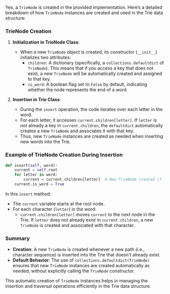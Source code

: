 Yes, a `TrieNode` is created in the provided implementation. Here’s a detailed breakdown of how `TrieNode` instances are created and used in the Trie data structure:

### TrieNode Creation
1. **Initialization in TrieNode Class**:
   - When a new `TrieNode` object is created, its constructor (`__init__`) initializes two attributes:
     - `children`: A dictionary (specifically, a `collections.defaultdict` of `TrieNode`). This means that if you access a key that does not exist, a new `TrieNode` will be automatically created and assigned to that key.
     - `is_word`: A boolean flag set to `False` by default, indicating whether the node represents the end of a word.

2. **Insertion in Trie Class**:
   - During the `insert` operation, the code iterates over each letter in the word.
   - For each letter, it accesses `current.children[letter]`. If `letter` is not already a key in `current.children`, the `defaultdict` automatically creates a new `TrieNode` and associates it with that key.
   - Thus, new `TrieNode` instances are created as needed when inserting new words into the Trie.

### Example of TrieNode Creation During Insertion

```python
def insert(self, word):
    current = self.root
    for letter in word:
        current = current.children[letter]  # New TrieNode created if letter not in children
    current.is_word = True
```

In this `insert` method:
- The `current` variable starts at the root node.
- For each character (`letter`) in the word:
  - `current.children[letter]` moves `current` to the next node in the Trie. If `letter` does not already exist in `current.children`, a new `TrieNode` is created and associated with that character.

### Summary
- **Creation**: A new `TrieNode` is created whenever a new path (i.e., character sequence) is inserted into the Trie that doesn't already exist.
- **Default Behavior**: The use of `collections.defaultdict(TrieNode)` ensures that new `TrieNode` instances are created automatically as needed, without explicitly calling the `TrieNode` constructor.

This automatic creation of `TrieNode` instances helps in managing the insertion and traversal operations efficiently in the Trie data structure.

